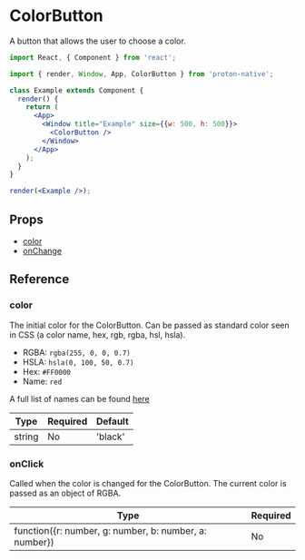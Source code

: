 # ColorButton

A button that allows the user to choose a color.

```jsx
import React, { Component } from 'react';

import { render, Window, App, ColorButton } from 'proton-native';

class Example extends Component {
  render() {
    return (
      <App>
        <Window title="Example" size={{w: 500, h: 500}}>
          <ColorButton />
        </Window>
      </App>
    );
  }
}

render(<Example />);
```

## Props

- [color](#color)
- [onChange](#onChange)

## Reference

### color

The initial color for the ColorButton. Can be passed as standard color seen in CSS (a color name, hex, rgb, rgba, hsl, hsla).

- RGBA: `rgba(255, 0, 0, 0.7)`
- HSLA: `hsla(0, 100, 50, 0.7)`
- Hex: `#FF0000`
- Name: `red`

A full list of names can be found [here](https://www.w3schools.com/colors/colors_names.asp)

| **Type** | **Required** | **Default** |
| --- | --- | --- |
| string | No | 'black' |

### onClick

Called when the color is changed for the ColorButton. The current color is passed as an object of RGBA.

| **Type** | **Required** |
| --- | --- |
| function({r: number, g: number, b: number, a: number}) | No |
